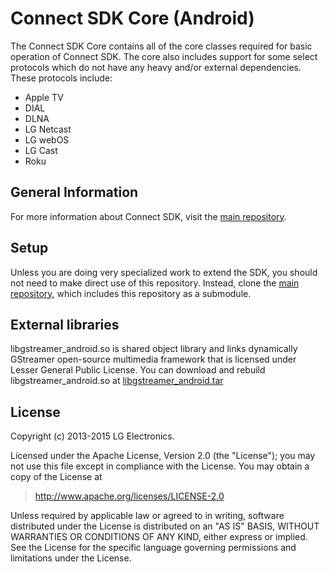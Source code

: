 # Connect SDK Core (Android)
The Connect SDK Core contains all of the core classes required for basic operation of Connect SDK. The core also includes support for some select protocols which do not have any heavy and/or external dependencies. These protocols include:
- Apple TV
- DIAL
- DLNA
- LG Netcast
- LG webOS
- LG Cast
- Roku

## General Information
For more information about Connect SDK, visit the [main repository](https://github.com/ConnectSDK/Connect-SDK-Android).

## Setup
Unless you are doing very specialized work to extend the SDK, you should not need to make direct use of this repository. Instead, clone the [main repository](https://github.com/ConnectSDK/Connect-SDK-Android), which includes this repository as a submodule.

## External libraries
libgstreamer_android.so is shared object library and links dynamically GStreamer open-source multimedia framework that is licensed under Lesser General Public License.
You can download and rebuild libgstreamer_android.so at [libgstreamer_android.tar](https://github.com/ConnectSDK/Connect-SDK-Android-Core/blob/master/jniLibs/libgstreamer_android.tar)

## License
Copyright (c) 2013-2015 LG Electronics.

Licensed under the Apache License, Version 2.0 (the "License");
you may not use this file except in compliance with the License.
You may obtain a copy of the License at

> http://www.apache.org/licenses/LICENSE-2.0

Unless required by applicable law or agreed to in writing, software
distributed under the License is distributed on an "AS IS" BASIS,
WITHOUT WARRANTIES OR CONDITIONS OF ANY KIND, either express or implied.
See the License for the specific language governing permissions and
limitations under the License.

